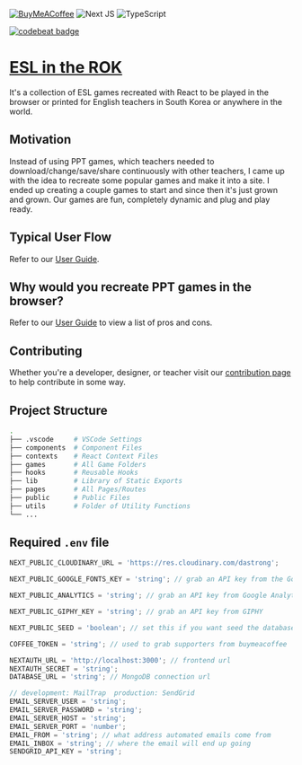 [![BuyMeACoffee](https://img.shields.io/badge/Buy%20Me%20a%20Coffee-ffdd00?style=for-the-badge&logo=buy-me-a-coffee&logoColor=black)](https://www.buymeacoffee.com/ycqPbFl)
![Next JS](https://img.shields.io/badge/Next-black?style=for-the-badge&logo=next.js&logoColor=white)
![TypeScript](https://img.shields.io/badge/typescript-%23007ACC.svg?style=for-the-badge&logo=typescript&logoColor=white)

[![codebeat badge](https://codebeat.co/badges/f0c149fc-47f9-4d61-8e12-6a3a61f97613)](https://codebeat.co/projects/github-com-dastrong-teacher-site-master)

# [ESL in the ROK](https://www.eslintherok.com)

It's a collection of ESL games recreated with React to be played in the browser or printed for English teachers in South Korea or anywhere in the world.

## Motivation

Instead of using PPT games, which teachers needed to download/change/save/share continuously with other teachers, I came up with the idea to recreate some popular games and make it into a site. I ended up creating a couple games to start and since then it's just grown and grown. Our games are fun, completely dynamic and plug and play ready.

## Typical User Flow

Refer to our [User Guide](https://www.eslintherok.com/guide).

## Why would you recreate PPT games in the browser?

Refer to our [User Guide](https://www.eslintherok.com/guide) to view a list of pros and cons.

## Contributing

Whether you're a developer, designer, or teacher visit our [contribution page](https://www.eslintherok.com/contribute) to help contribute in some way.

## Project Structure

```bash
.
├── .vscode     # VSCode Settings
├── components  # Component Files
├── contexts    # React Context Files
├── games       # All Game Folders
├── hooks       # Reusable Hooks
├── lib         # Library of Static Exports
├── pages       # All Pages/Routes
├── public      # Public Files
├── utils       # Folder of Utility Functions
└── ...
```

## Required `.env` file

```js
NEXT_PUBLIC_CLOUDINARY_URL = 'https://res.cloudinary.com/dastrong';

NEXT_PUBLIC_GOOGLE_FONTS_KEY = 'string'; // grab an API key from the Google Fonts API

NEXT_PUBLIC_ANALYTICS = 'string'; // grab an API key from Google Analytics

NEXT_PUBLIC_GIPHY_KEY = 'string'; // grab an API key from GIPHY

NEXT_PUBLIC_SEED = 'boolean'; // set this if you want seed the database or use the seed script

COFFEE_TOKEN = 'string'; // used to grab supporters from buymeacoffee

NEXTAUTH_URL = 'http://localhost:3000'; // frontend url
NEXTAUTH_SECRET = 'string';
DATABASE_URL = 'string'; // MongoDB connection url

// development: MailTrap  production: SendGrid
EMAIL_SERVER_USER = 'string';
EMAIL_SERVER_PASSWORD = 'string';
EMAIL_SERVER_HOST = 'string';
EMAIL_SERVER_PORT = 'number';
EMAIL_FROM = 'string'; // what address automated emails come from
EMAIL_INBOX = 'string'; // where the email will end up going
SENDGRID_API_KEY = 'string';
```
